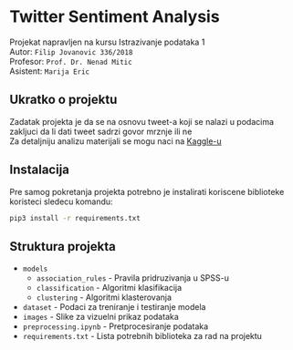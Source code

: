 # Twitter Sentiment Analysis 

Projekat napravljen na kursu Istrazivanje podataka 1  
Autor: `Filip Jovanovic 336/2018`  
Profesor: `Prof. Dr. Nenad Mitic`  
Asistent: `Marija Eric`

## Ukratko o projektu

Zadatak projekta je da se na osnovu tweet-a koji se nalazi u podacima zakljuci da li dati tweet sadrzi govor mrznje ili ne  
Za detaljniju analizu materijali se mogu naci na [Kaggle-u](https://www.kaggle.com/datasets/arkhoshghalb/twitter-sentiment-analysis-hatred-speech)  

## Instalacija

Pre samog pokretanja projekta potrebno je instalirati koriscene biblioteke koristeci sledecu komandu:
```bash
pip3 install -r requirements.txt
```

## Struktura projekta

- `models`
    - `association_rules` - Pravila pridruzivanja u SPSS-u
    - `classification` - Algoritmi klasifikacija
    - `clustering` - Algoritmi klasterovanja
- `dataset` - Podaci za treniranje i testiranje modela
- `images` - Slike za vizuelni prikaz podataka
- `preprocessing.ipynb` - Pretprocesiranje podataka
- `requirements.txt` - Lista potrebnih biblioteka za rad na projektu
